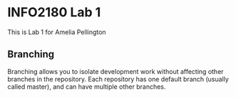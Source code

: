 # INFO2180 Lab 1
This is Lab 1 for Amelia Pellington
## Branching
Branching allows you to isolate development work without
affecting other branches in the repository. Each repository
has one default branch (usually called master), and can have
multiple other branches.